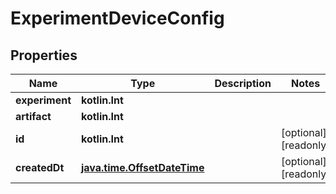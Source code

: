
# ExperimentDeviceConfig

## Properties
Name | Type | Description | Notes
------------ | ------------- | ------------- | -------------
**experiment** | **kotlin.Int** |  | 
**artifact** | **kotlin.Int** |  | 
**id** | **kotlin.Int** |  |  [optional] [readonly]
**createdDt** | [**java.time.OffsetDateTime**](java.time.OffsetDateTime.md) |  |  [optional] [readonly]



